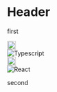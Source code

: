 # Header

first

<!--START_SECTION:notion_learn-->
<div><img height="20px" src="https://img.shields.io/badge/Language-green"/></div>
<img src="https://img.shields.io/badge/-Typescript-black?style=flat-square&amp;logo=Typescript" alt="Typescript">
</br>
<div><img height="20px" src="https://img.shields.io/badge/Library-default"/></div>
<img src="https://img.shields.io/badge/-React-black?style=flat-square&amp;logo=React" alt="React">
</br>
<!--END_SECTION:notion_learn-->

second
